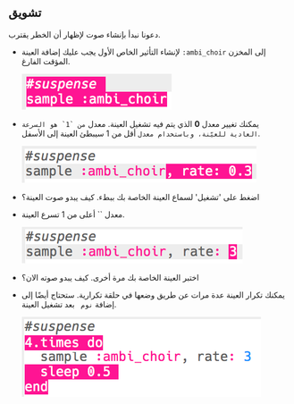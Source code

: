 ## تشويق

دعونا نبدأ بإنشاء صوت لإظهار أن الخطر يقترب.

+ لإنشاء التأثير الخاص الأول يجب عليك إضافة العينة `:ambi_choir` إلى المخزن المؤقت الفارغ.
    
    ![لقطة الشاشة](images/effects-suspense-sample.png)

+ يمكنك تغيير معدل **0** الذي يتم فيه تشغيل العينة. معدل `` من `1` هو السرعة العادية للعيّنة، وباستخدام معدل `` أقل من 1 سيبطئ العينة إلى الأسفل.
    
    ![لقطة الشاشة](images/effects-suspense-rate-low.png)

+ اضغط على 'تشغيل' لسماع العينة الخاصة بك ببطء. كيف يبدو صوت العينة؟

+ معدل `` أعلى من 1 تسرع العينة.
    
    ![لقطة الشاشة](images/effects-suspense-rate-high.png)

+ اختبر العينة الخاصة بك مرة أخرى. كيف يبدو صوته الان؟

+ يمكنك تكرار العينة عدة مرات عن طريق وضعها في حلقة تكرارية. ستحتاج أيضًا إلى إضافة `نوم ` بعد تشغيل العينة.
    
    ![لقطة الشاشة](images/effects-suspense-repeat.png)